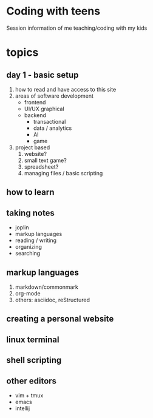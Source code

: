 # Coding with teens

Session information of me teaching/coding with my kids

# topics

## day 1 - basic setup

1. how to read and have access to this site
2. areas of software development
   - frontend
   - UI/UX graphical
   - backend
     - transactional
     - data / analytics
     - AI
     - game
3. project based
   1. website?
   2. small text game?
   3. spreadsheet?
   4. managing files / basic scripting

## how to learn

## taking notes

- joplin
- markup languages
- reading / writing
- organizing
- searching

## markup languages

1. markdown/commonmark
2. org-mode
3. others: asciidoc, reStructured

## creating a personal website

## linux terminal

## shell scripting

## other editors

- vim + tmux
- emacs
- intellij
